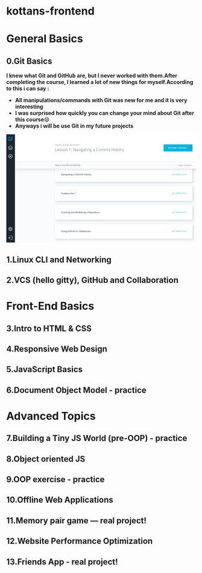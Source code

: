 # kottans-frontend 
# General Basics

## 0.Git Basics
**I knew what Git and GitHub are, but I never worked with them.After completing the course, I learned a lot of new things for myself.According to this i can say :**

* **All manipulations/commands with Git was new for me and it is very interesting**
* **I was surprised how quickly you can change your mind about Git after this course**:smile:
* **Anyways i will be use Git in my future projects**


![task_git_basics](https://github.com/babayK0/kottans-frontend/raw/master/task_git_basics/task_git_basics.PNG)
## 1.Linux CLI and Networking
## 2.VCS (hello gitty), GitHub and Collaboration

# Front-End Basics
## 3.Intro to HTML & CSS
## 4.Responsive Web Design
## 5.JavaScript Basics
## 6.Document Object Model - practice

# Advanced Topics
## 7.Building a Tiny JS World (pre-OOP) - practice
## 8.Object oriented JS
## 9.OOP exercise - practice
## 10.Offline Web Applications
## 11.Memory pair game — real project!
## 12.Website Performance Optimization
## 13.Friends App - real project!
